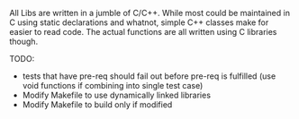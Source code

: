 All Libs are written in a jumble of C/C++. While most could be maintained in C using static declarations and whatnot, simple C++ classes make for easier to read code. The actual functions are all written using C libraries though.






TODO:
* tests that have pre-req should fail out before pre-req is fulfilled (use void functions if combining into single test case)
* Modify Makefile to use dynamically linked libraries
* Modify Makefile to build only if modified